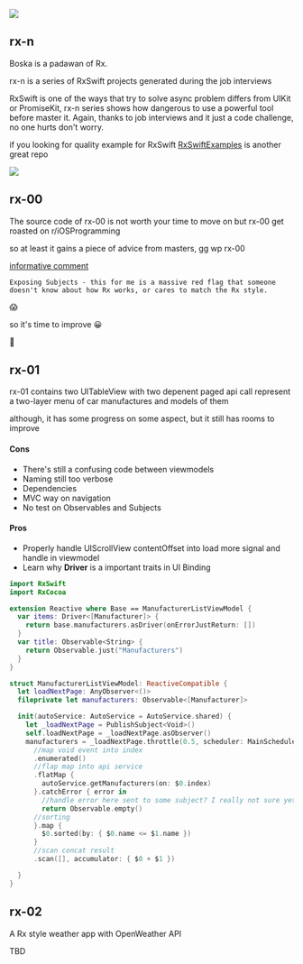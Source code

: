 ![](http://wallpapers-best.com/uploads/posts/2015-10/15_star_wars.jpg)

## rx-n

Boska is a padawan of Rx. 

rx-n is a series of RxSwift projects generated during the job interviews
 
RxSwift is one of the ways that try to solve async problem differs from UIKit or PromiseKit, rx-n series shows how dangerous to use a powerful tool before master it.
Again, thanks to job interviews and it just a code challenge, no one hurts don't worry.


if you looking for quality example for RxSwift
[RxSwiftExamples](https://github.com/DroidsOnRoids/RxSwiftExamples)
is another great repo

![](https://i.imgur.com/nhBP5jJ.png)

## rx-00

The source code of rx-00 is not worth your time to move on but rx-00 get roasted on r/iOSProgramming

so at least it gains a piece of advice from masters, gg wp rx-00

[informative comment](https://www.reddit.com/r/iOSProgramming/comments/apqwji/i_got_rejected_from_an_interview_seek_for/egbllpr)

`Exposing Subjects - this for me is a massive red flag that someone doesn't know about how Rx works, or cares to match the Rx style.`

😱

so it's time to improve 😀

💪

## rx-01

rx-01 contains two UITableView with two depenent paged api call represent a two-layer menu of car manufactures and models of them

although, it has some progress on some aspect, but it still has rooms to improve

#### Cons
- There's still a confusing code between viewmodels
- Naming still too verbose
- Dependencies
- MVC way on navigation
- No test on Observables and Subjects

#### Pros
- Properly handle UIScrollView contentOffset into load more signal and handle in viewmodel
- Learn why **Driver** is a important traits in UI Binding


```ManufacturerListViewModel.swift
import RxSwift
import RxCocoa

extension Reactive where Base == ManufacturerListViewModel {
  var items: Driver<[Manufacturer]> {
    return base.manufacturers.asDriver(onErrorJustReturn: [])
  }
  var title: Observable<String> {
    return Observable.just("Manufacturers")
  }
}

struct ManufacturerListViewModel: ReactiveCompatible {
  let loadNextPage: AnyObserver<()>
  fileprivate let manufacturers: Observable<[Manufacturer]>

  init(autoService: AutoService = AutoService.shared) {
    let _loadNextPage = PublishSubject<Void>()
    self.loadNextPage = _loadNextPage.asObserver()
    manufacturers = _loadNextPage.throttle(0.5, scheduler: MainScheduler.instance)
      //map void event into index
      .enumerated()
      //flap map into api service
      .flatMap {
        autoService.getManufacturers(on: $0.index)  
      }.catchError { error in
        //handle error here sent to some subject? I really not sure yet
        return Observable.empty()
      //sorting
      }.map {
        $0.sorted(by: { $0.name <= $1.name })
      }
      //scan concat result
      .scan([], accumulator: { $0 + $1 })

  }
}
```


## rx-02

A Rx style weather app with OpenWeather API

TBD
